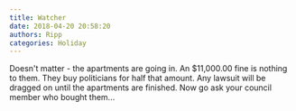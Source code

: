 ```yaml
---
title: Watcher
date: 2018-04-20 20:58:20
authors: Ripp
categories: Holiday
---
```


 Doesn't matter - the apartments are going in.  An $11,000.00 fine is nothing to them.  They buy politicians for half that amount.  Any lawsuit will be dragged on until the apartments are finished.  Now go ask your council member who bought them...